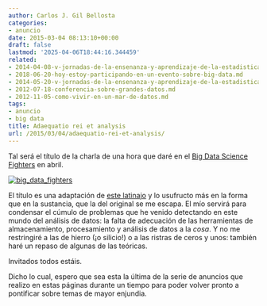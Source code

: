 ```yaml
---
author: Carlos J. Gil Bellosta
categories:
- anuncio
date: 2015-03-04 08:13:10+00:00
draft: false
lastmod: '2025-04-06T18:44:16.344459'
related:
- 2014-04-08-v-jornadas-de-la-ensenanza-y-aprendizaje-de-la-estadistica-y-la-investigacion-operativa.md
- 2018-06-20-hoy-estoy-participando-en-un-evento-sobre-big-data.md
- 2014-05-20-v-jornadas-de-la-ensenanza-y-aprendizaje-de-la-estadistica-y-la-investigacion-operativa-2.md
- 2012-07-18-conferencia-sobre-grandes-datos.md
- 2012-11-05-como-vivir-en-un-mar-de-datos.md
tags:
- anuncio
- big data
title: Adaequatio rei et analysis
url: /2015/03/04/adaequatio-rei-et-analysis/
---
```


Tal será el título de la charla de una hora que daré en el [Big Data Science Fighters](http://datasciencefighters.com/) en abril.

[![big_data_fighters](/wp-uploads/2015/03/big_data_fighters.png#center)
](/wp-uploads/2015/03/big_data_fighters.png#center)

El título es una adaptación de [este latinajo](http://www.webdianoia.com/glosario/display.php?action=view&id=17) y lo usufructo más en la forma que en la sustancia, que la del original se me escapa. El mío servirá para condensar el cúmulo de problemas que he venido detectando en este mundo del análisis de datos: la falta de adecuación de las herramientas de almacenamiento, procesamiento y análisis de datos a la _cosa_. Y no me restringiré a las de hierro (¡o silicio!) o a las ristras de ceros y unos: también haré un repaso de algunas de las teóricas.

Invitados todos estáis.

Dicho lo cual, espero que sea esta la última de la serie de anuncios que realizo en estas páginas durante un tiempo para poder volver pronto a pontificar sobre temas de mayor enjundia.